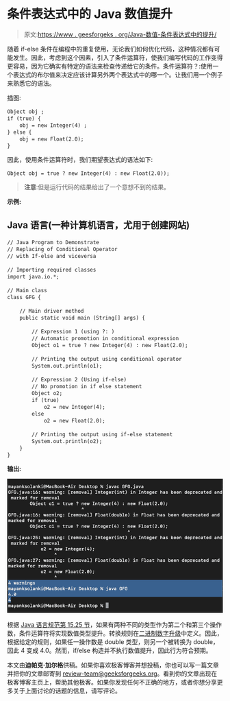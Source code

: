 # 条件表达式中的 Java 数值提升

> 原文:[https://www . geesforgeks . org/Java-数值-条件表达式中的提升/](https://www.geeksforgeeks.org/java-numeric-promotion-in-conditional-expression/)

随着 if-else 条件在编程中的重复使用，无论我们如何优化代码，这种情况都有可能发生。因此，考虑到这个因素，引入了条件运算符，使我们编写代码的工作变得更容易，因为它确实有特定的语法来检查传递给它的条件。条件运算符？:使用一个表达式的布尔值来决定应该计算另外两个表达式中的哪一个。让我们用一个例子来熟悉它的语法。

插图:

```
Object obj ;
if (true) {
    obj = new Integer(4) ;
} else {
    obj = new Float(2.0);
}
```

因此，使用条件运算符时，我们期望表达式的语法如下:

```
Object obj = true ? new Integer(4) : new Float(2.0));
```

> **注意**:但是运行代码的结果给出了一个意想不到的结果。

**示例:**

## Java 语言(一种计算机语言，尤用于创建网站)

```
// Java Program to Demonstrate
// Replacing of Conditional Operator
// with If-else and viceversa

// Importing required classes
import java.io.*;

// Main class
class GFG {

    // Main driver method
    public static void main (String[] args) {

        // Expression 1 (using ?: )
        // Automatic promotion in conditional expression
        Object o1 = true ? new Integer(4) : new Float(2.0);

        // Printing the output using conditional operator
        System.out.println(o1);

        // Expression 2 (Using if-else)
        // No promotion in if else statement
        Object o2;
        if (true)
            o2 = new Integer(4);
        else
            o2 = new Float(2.0);

        // Printing the output using if-else statement
        System.out.println(o2);
    }
}
```

**输出:**

![](img/e49115c6f17ed73900bda9b86191be27.png)

根据 [Java 语言规范第 15.25 节](https://docs.oracle.com/javase/specs/jls/se7/html/jls-15.html#jls-15.25)，如果有两种不同的类型作为第二个和第三个操作数，条件运算符将实现数值类型提升。转换规则在[二进制数字升级](https://docs.oracle.com/javase/specs/jls/se8/html/jls-5.html#jls-5.6.2)中定义。因此，根据给定的规则，如果任一操作数是 double 类型，则另一个被转换为 double，因此 4 变成 4.0。然而，if/else 构造并不执行数值提升，因此行为符合预期。

本文由**迪帕克·加尔格**供稿。如果你喜欢极客博客并想投稿，你也可以写一篇文章并把你的文章邮寄到 review-team@geeksforgeeks.org。看到你的文章出现在极客博客主页上，帮助其他极客。如果你发现任何不正确的地方，或者你想分享更多关于上面讨论的话题的信息，请写评论。